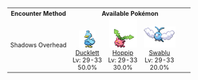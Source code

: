 <table><tr><th colspan="1">Encounter Method</th><th colspan="5" style = "text-align: center;">Available Pokémon</th></tr>
<tr><td rowspan="1" style="vertical-align: middle; word-wrap: break-word; text-align: center;">Shadows Overhead</td><td style="text-align: center; vertical-align: bottom;"> <img src="../../img/animated/580.gif"> <br> <a href="../../pokemons/580">Ducklett</a> <br> Lv: 29-33 <br> 50.0% </td><td style="text-align: center; vertical-align: bottom;"> <img src="../../img/animated/187.gif"> <br> <a href="../../pokemons/187">Hoppip</a> <br> Lv: 29-33 <br> 30.0% </td><td style="text-align: center; vertical-align: bottom;"> <img src="../../img/animated/333.gif"> <br> <a href="../../pokemons/333">Swablu</a> <br> Lv: 29-33 <br> 20.0% </td><td></td><td></td></tr></table>